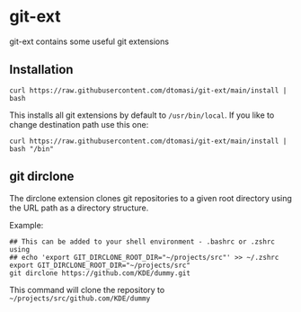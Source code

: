 # git-ext

git-ext contains some useful git extensions

## Installation

    curl https://raw.githubusercontent.com/dtomasi/git-ext/main/install | bash

This installs all git extensions by default to `/usr/bin/local`. If you like to change destination path use this one:

    curl https://raw.githubusercontent.com/dtomasi/git-ext/main/install | bash "/bin"

## git dirclone

The dirclone extension clones git repositories to a given root directory using the URL path as a directory structure.

Example:
```shell
## This can be added to your shell environment - .bashrc or .zshrc using
## echo 'export GIT_DIRCLONE_ROOT_DIR="~/projects/src"' >> ~/.zshrc
export GIT_DIRCLONE_ROOT_DIR="~/projects/src"
git dirclone https://github.com/KDE/dummy.git
```

This command will clone the repository to `~/projects/src/github.com/KDE/dummy`

